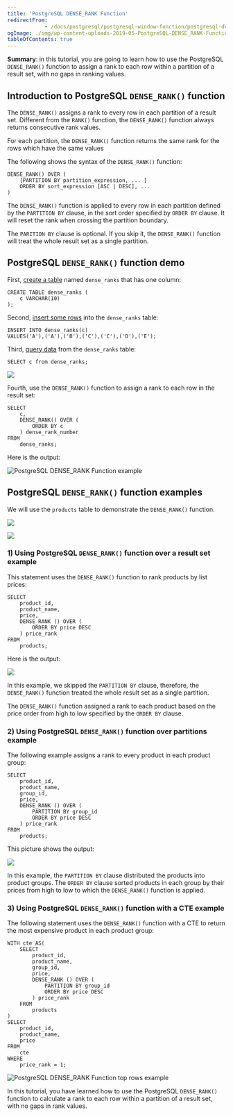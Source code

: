 ```yaml
---
title: 'PostgreSQL DENSE_RANK Function'
redirectFrom: 
            - /docs/postgresql/postgresql-window-function/postgresql-dense_rank-function/
ogImage: ./img/wp-content-uploads-2019-05-PostgreSQL-DENSE_RANK-Function-Sample-Table.png
tableOfContents: true
---
```


**Summary**: in this tutorial, you are going to learn how to use the PostgreSQL `DENSE_RANK()` function to assign a rank to each row within a partition of a result set, with no gaps in ranking values.



## Introduction to PostgreSQL `DENSE_RANK()` function



The `DENSE_RANK()` assigns a rank to every row in each partition of a result set. Different from the `RANK()` function, the `DENSE_RANK()` function always returns consecutive rank values.



For each partition, the `DENSE_RANK()` function returns the same rank for the rows which have the same values



The following shows the syntax of the `DENSE_RANK()` function:



```
DENSE_RANK() OVER (
    [PARTITION BY partition_expression, ... ]
    ORDER BY sort_expression [ASC | DESC], ...
)
```



The `DENSE_RANK()` function is applied to every row in each partition defined by the `PARTITION BY` clause, in the sort order specified by `ORDER BY` clause. It will reset the rank when crossing the partition boundary.



The `PARITION BY` clause is optional. If you skip it, the `DENSE_RANK()` function will treat the whole result set as a single partition.



## PostgreSQL `DENSE_RANK()` function demo



First, [create a table](/docs/postgresql/postgresql-create-table) named `dense_ranks` that has one column:



```
CREATE TABLE dense_ranks (
	c VARCHAR(10)
);
```



Second, [insert some rows](/docs/postgresql/postgresql-insert) into the `dense_ranks` table:



```
INSERT INTO dense_ranks(c)
VALUES('A'),('A'),('B'),('C'),('C'),('D'),('E');
```



Third, [query data](/docs/postgresql/postgresql-select) from the `dense_ranks` table:



```
SELECT c from dense_ranks;
```



![](./img/wp-content-uploads-2019-05-PostgreSQL-DENSE_RANK-Function-Sample-Table.png)



Fourth, use the `DENSE_RANK()` function to assign a rank to each row in the result set:



```
SELECT
	c,
	DENSE_RANK() OVER (
		ORDER BY c
	) dense_rank_number
FROM
	dense_ranks;
```



Here is the output:



![PostgreSQL DENSE_RANK Function example](./img/wp-content-uploads-2019-05-PostgreSQL-DENSE_RANK-Function-example.png)



## PostgreSQL `DENSE_RANK()` function examples



We will use the `products` table to demonstrate the `DENSE_RANK()` function.



![](./img/wp-content-uploads-2016-06-products_product_groups_tables.png)



![](./img/wp-content-uploads-2019-05-products-table-sample-data.png)



### 1) Using PostgreSQL `DENSE_RANK()` function over a result set example



This statement uses the `DENSE_RANK()` function to rank products by list prices:



```
SELECT
	product_id,
	product_name,
	price,
	DENSE_RANK () OVER (
		ORDER BY price DESC
	) price_rank
FROM
	products;
```



Here is the output:



![](./img/wp-content-uploads-2019-05-PostgreSQL-DENSE_RANK-Function-over-a-result-set.png)



In this example, we skipped the `PARTITION BY` clause, therefore, the `DENSE_RANK()` function treated the whole result set as a single partition.



The `DENSE_RANK()` function assigned a rank to each product based on the price order from high to low specified by the `ORDER BY` clause.



### 2) Using PostgreSQL `DENSE_RANK()` function over partitions example



The following example assigns a rank to every product in each product group:



```
SELECT
	product_id,
	product_name,
	group_id,
	price,
	DENSE_RANK () OVER (
		PARTITION BY group_id
		ORDER BY price DESC
	) price_rank
FROM
	products;
```



This picture shows the output:



![](./img/wp-content-uploads-2019-05-PostgreSQL-DENSE_RANK-Function-over-a-partition.png)



In this example, the `PARTITION BY` clause distributed the products into product groups. The `ORDER BY` clause sorted products in each group by their prices from high to low to which the `DENSE_RANK()` function is applied.



### 3) Using PostgreSQL `DENSE_RANK()` function with a CTE example



The following statement uses the `DENSE_RANK()` function with a CTE to return the most expensive product in each product group:



```
WITH cte AS(
	SELECT
		product_id,
		product_name,
		group_id,
		price,
		DENSE_RANK () OVER (
			PARTITION BY group_id
			ORDER BY price DESC
		) price_rank
	FROM
		products
)
SELECT
	product_id,
	product_name,
	price
FROM
	cte
WHERE
	price_rank = 1;
```



![PostgreSQL DENSE_RANK Function top rows example](./img/wp-content-uploads-2019-05-PostgreSQL-DENSE_RANK-Function-top-rows-example.png)



In this tutorial, you have learned how to use the PostgreSQL `DENSE_RANK()` function to calculate a rank to each row within a partition of a result set, with no gaps in rank values.

